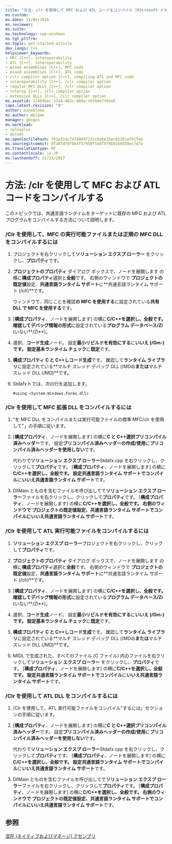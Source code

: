 ```yaml
---
title: "方法: clr を使用して MFC および ATL コードをコンパイル |Microsoft ドキュメント"
ms.custom: 
ms.date: 11/04/2016
ms.reviewer: 
ms.suite: 
ms.technology: cpp-windows
ms.tgt_pltfrm: 
ms.topic: get-started-article
dev_langs: C++
helpviewer_keywords:
- MFC [C++], interoperability
- ATL [C++], interoperability
- mixed assemblies [C++], MFC code
- mixed assemblies [C++], ATL code
- /clr compiler option [C++], compiling ATL and MFC code
- interoperability [C++], /clr compiler option
- regular MFC DLLs [C++], /clr compiler option
- interop [C++], /clr compiler option
- extension DLLs [C++], /clr compiler option
ms.assetid: 12464bec-33a4-482c-880a-c078de7f6ea5
caps.latest.revision: "9"
author: mikeblome
ms.author: mblome
manager: ghogen
ms.workload:
- cplusplus
- dotnet
ms.openlocfilehash: f03e324cf4f88d47232cba5e15ec65181af91feb
ms.sourcegitcommit: 8fa8fdf0fbb4f57950f1e8f4f9b81b4d39ec7d7a
ms.translationtype: MT
ms.contentlocale: ja-JP
ms.lasthandoff: 12/21/2017
---
```

# <a name="how-to-compile-mfc-and-atl-code-by-using-clr"></a>方法: /clr を使用して MFC および ATL コードをコンパイルする
このトピックでは、共通言語ランタイムをターゲットに既存の MFC および ATL プログラムをコンパイルする方法について説明します。  
  
### <a name="to-compile-an-mfc-executable-or-regular-mfc-dll-by-using-clr"></a>/Clr を使用して、MFC の実行可能ファイルまたは正規の MFC DLL をコンパイルするには  
  
1.  プロジェクトを右クリックして**ソリューション エクスプ ローラー**  をクリックし、**プロパティ**です。  
  
2.  **プロジェクトのプロパティ** ダイアログ ボックスで、ノードを展開します の横に**構成プロパティ**選択と**全般**です。 右側のウィンドウで **プロジェクトの既定値**設定、**共通言語ランタイム サポート**に**共通言語ランタイム サポート (/clr)**です。  
  
     ウィンドウで、同じことを確認**の MFC を使用する**に設定されている**共有 DLL で MFC を使用する**です。  
  
3.  [**構成プロパティ**、ノードを展開します] の横に**C/C++**を選択し、**全般**です。 確認して**デバッグ情報の形式**に設定されている**プログラム データベース/Zi** (いない**/ZI**)。  
  
4.  選択、**コード生成**ノード。 設定**最小リビルドを有効にする**に**いいえ (/Gm-)**です。 設定**基本ランタイム チェック**に**既定**です。  
  
5.  **構成プロパティ** **C と C++**し**コード生成**です。 確認して**ランタイム ライブラリ**に設定されている**マルチ スレッド デバッグ DLL (/MDd)**または**マルチ スレッド DLL (/MD)**です。  
  
6.  Stdafx.h では、次の行を追加します。  
  
    ```  
    #using <System.Windows.Forms.dll>  
    ```  
  
### <a name="to-compile-an-mfc-extension-dll-by-using-clr"></a>/Clr を使用して MFC 拡張 DLL をコンパイルするには  
  
1.  "を MFC DLL をコンパイルまたは実行可能ファイルの標準 MFC/clr を使用して"」の手順に従います。  
  
2.  [**構成プロパティ**、ノードを展開します] の横に**C と C++**選択**プリコンパイル済みヘッダー**です。 設定**プリコンパイル済みヘッダーの作成/使用**に**プリコンパイル済みヘッダーを使用しない**です。  
  
     代わりで**ソリューション エクスプ ローラー**Stdafx.cpp を右クリックし、クリックして**プロパティ**です。 [**構成プロパティ**、ノードを展開します] の横に**C/C++**を選択し、**全般**です。 設定**共通言語ランタイム サポートでコンパイル**に**いいえ共通言語ランタイム サポート**です。  
  
3.  DllMain とものを含むファイルを呼び出してで**ソリューション エクスプ ローラー**ファイルを右クリックし、クリックして**プロパティ**です。 [**構成プロパティ**、ノードを展開します] の横に**C/C++**を選択し、**全般**です。 右側のウィンドウで **プロジェクトの既定値**設定、**共通言語ランタイム サポートでコンパイル**に**いいえ共通言語ランタイム サポート**です。  
  
### <a name="to-compile-an-atl-executable-by-using-clr"></a>/Clr を使用して ATL 実行可能ファイルをコンパイルするには  
  
1.  **ソリューション エクスプ ローラー**プロジェクトを右クリックし、クリックして**プロパティ**です。  
  
2.  **プロジェクトのプロパティ** ダイアログ ボックスで、ノードを展開します の横に**構成プロパティ**選択と**全般**です。 右側のウィンドウで **プロジェクトの既定値**設定、**共通言語ランタイム サポート**に**共通言語ランタイム サポート (/clr)**です。  
  
3.  [**構成プロパティ**、ノードを展開します] の横に**C/C++**を選択し、**全般**です。 確認して**デバッグ情報の形式**に設定されている**プログラム データベース/Zi** (いない**/ZI**)。  
  
4.  選択、**コード生成**ノード。 設定**最小リビルドを有効にする**に**いいえ (/Gm-)**です。 設定**基本ランタイム チェック**に**既定**です。  
  
5.  **構成プロパティ** **C と C++**し**コード生成**です。 確認して**ランタイム ライブラリ**に設定されている**マルチ スレッド デバッグ DLL (/MDd)**または**マルチ スレッド DLL (/MD)**です。  
  
6.  MIDL で生成された、すべてのファイル (C ファイル) 内のファイルを右クリックして**ソリューション エクスプ ローラー**  をクリックし、**プロパティ**です。 [**構成プロパティ**、ノードを展開します] の横に**C/C++**を選択し、**全般**です。 設定**共通言語ランタイム サポートでコンパイル**に**いいえ共通言語ランタイム サポート**です。  
  
### <a name="to-compile-an-atl-dll-by-using-clr"></a>/Clr を使用して ATL DLL をコンパイルするには  
  
1.  /Clr を使用して、ATL 実行可能ファイルをコンパイル"するには」セクションの手順に従います。  
  
2.  [**構成プロパティ**、ノードを展開します] の横に**C と C++**選択**プリコンパイル済みヘッダー**です。 設定**プリコンパイル済みヘッダーの作成/使用**に**プリコンパイル済みヘッダーを使用しない**です。  
  
     代わりで**ソリューション エクスプ ローラー**Stdafx.cpp を右クリックし、クリックして**プロパティ**です。 [**構成プロパティ**、ノードを展開します] の横に**C/C++**を選択し、**全般**です。 設定**共通言語ランタイム サポートでコンパイル**に**いいえ共通言語ランタイム サポート**です。  
  
3.  DllMain とものを含むファイルを呼び出してで**ソリューション エクスプ ローラー**ファイルを右クリックし、クリックして**プロパティ**です。 [**構成プロパティ**、ノードを展開します] の横に**C/C++**を選択し、**全般**です。 右側のウィンドウで **プロジェクトの既定値**設定、**共通言語ランタイム サポートでコンパイル**に**いいえ共通言語ランタイム サポート**です。  
  
## <a name="see-also"></a>参照  
 [混在 (ネイティブおよびマネージ) アセンブリ](../dotnet/mixed-native-and-managed-assemblies.md)